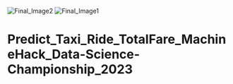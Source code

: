 ![Final_Image2](https://github.com/aniiketbarphe/Predict_Taxi_Ride_TotalFare_MachineHack_Data-Science-Championship_2023/assets/84449238/30d0ebff-8e29-4c41-9971-618f02b7a58c)
![Final_Image1](https://github.com/aniiketbarphe/Predict_Taxi_Ride_TotalFare_MachineHack_Data-Science-Championship_2023/assets/84449238/9970562e-4c28-46ef-9fc4-5466de460ebe)
# Predict_Taxi_Ride_TotalFare_MachineHack_Data-Science-Championship_2023
